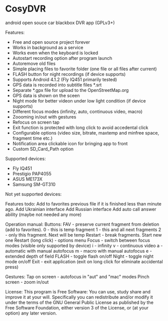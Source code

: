 CosyDVR
=======

android open souce car blackbox DVR app (GPLv3+)

Features:
- Free and open source project forever
- Works in background as a service
- Works even when the keyboard is locked
- Autostart recording option after program launch
- Autoremove old files
- Simple placing files to favorite folder (one file or all files after current)
- FLASH button for night recordings (if device supports)
- Supports Android 4.1.2 (Fly IQ451 primarily tested)
- GPS data is recorded into subtitle files *.srt
- Separate *.gpx file for upload to the OpenStreetMap.org
- GPS data is shown on the sceen
- Night mode for better videon under low light condition (if device supports)
- Different focus modes (infinity, auto, continuous video, macro)
- Zoooming in/out  with gestures
- Refocus on screen tap
- Exit function is protected with long click to avoid accedental click
- Configurable options (video size, bitrate, maxtemp and minfree space, fragment time etc.)
- Notification area clickable icon for bringing app to front
- Custom SD_Card_Path option


Supported devices:
- Fly IQ451
- Prestigio PAP4055
- ASUS ME173X
- Samsung SM-GT310

Not yet supported devices:

Features todo:
Add to favorites previous file if it is finished less than minute ago.
Add Ukrainian interface
Add Russian interface
Add auto call answer ability (maybe not needed any more)

Operation manual:
Buttons:
FAV - preserve current fragment from deletion (add to favorites).
        0 - this is temp fragment
        1 - this and all next fragments
        2 - only this fragment. Next will be temp
Restart - break fragments. Start new one
Restart (long click) - options menu
Focus - switch between focus modes (visible only supported by device)
        i - infinity
        v - continuous video
        a - automatic with manual autofocus
        m - macro with manual autofocus
        e - extended depth of field
FLASH - toggle flash on/off
Night - toggle night mode on/off
Exit - exit application (exit on long click for eliminate accidental press)

Gestures:
Tap on screen - autofocus in "aut" and "mac" modes
Pinch screen - zoom in/out

License:
        This program is Free Software: You can use, study share and improve it at your will. 
        Specifically you can redistribute and/or modify it under the terms of the 
        GNU General Public License as published by the Free Software Foundation, 
        either version 3 of the License, or (at your option) any later version.
